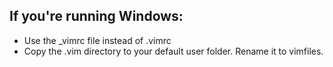 
## If you're running Windows:

- Use the _vimrc file instead of .vimrc
- Copy the .vim directory to your default user folder. Rename it to vimfiles.
